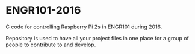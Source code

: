 # ENGR101-2016
C code for controlling Raspberry Pi 2s in ENGR101 during 2016. 

Repository is used to have all your project files in one place for a group of people to contribute to and develop.
